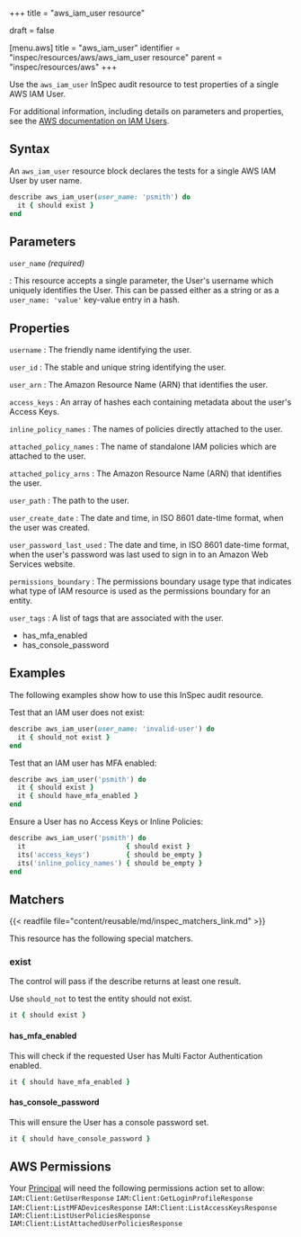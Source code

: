 +++
title = "aws_iam_user resource"

draft = false


[menu.aws]
title = "aws_iam_user"
identifier = "inspec/resources/aws/aws_iam_user resource"
parent = "inspec/resources/aws"
+++

Use the `aws_iam_user` InSpec audit resource to test properties of a single AWS IAM User.

For additional information, including details on parameters and properties, see the [AWS documentation on IAM Users](https://docs.aws.amazon.com/IAM/latest/UserGuide/id_users.html).

## Syntax

An `aws_iam_user` resource block declares the tests for a single AWS IAM User by user name.

```ruby
describe aws_iam_user(user_name: 'psmith') do
  it { should exist }
end
```

## Parameters

`user_name` _(required)_

: This resource accepts a single parameter, the User's username which uniquely identifies the User.
This can be passed either as a string or as a `user_name: 'value'` key-value entry in a hash.

## Properties

`username`
: The friendly name identifying the user.

`user_id`
: The stable and unique string identifying the user.

`user_arn`
: The Amazon Resource Name (ARN) that identifies the user.

`access_keys`
: An array of hashes each containing metadata about the user's Access Keys.

`inline_policy_names`
: The names of policies directly attached to the user.

`attached_policy_names`
: The name of standalone IAM policies which are attached to the user.

`attached_policy_arns`
: The Amazon Resource Name (ARN) that identifies the user.

`user_path`
: The path to the user.

`user_create_date`
: The date and time, in ISO 8601 date-time format, when the user was created.

`user_password_last_used`
: The date and time, in ISO 8601 date-time format, when the user's password was last used to sign in to an Amazon Web Services website.

`permissions_boundary`
: The permissions boundary usage type that indicates what type of IAM resource is used as the permissions boundary for an entity.

`user_tags`
: A list of tags that are associated with the user.

* has_mfa_enabled
* has_console_password

## Examples

The following examples show how to use this InSpec audit resource.

Test that an IAM user does not exist:

```ruby
describe aws_iam_user(user_name: 'invalid-user') do
  it { should_not exist }
end
```

Test that an IAM user has MFA enabled:

```ruby
describe aws_iam_user('psmith') do
  it { should exist }
  it { should have_mfa_enabled }
end
```

Ensure a User has no Access Keys or Inline Policies:

```ruby
describe aws_iam_user('psmith') do
  it                         { should exist }
  its('access_keys')         { should be_empty }
  its('inline_policy_names') { should be_empty }
end
```

## Matchers

{{< readfile file="content/reusable/md/inspec_matchers_link.md" >}}

This resource has the following special matchers.

### exist

The control will pass if the describe returns at least one result.

Use `should_not` to test the entity should not exist.

```ruby
it { should exist }
```

#### has_mfa_enabled

This will check if the requested User has Multi Factor Authentication enabled.

```ruby
it { should have_mfa_enabled }
```

#### has_console_password

This will ensure the User has a console password set.

```ruby
it { should have_console_password }
```

## AWS Permissions

Your [Principal](https://docs.aws.amazon.com/IAM/latest/UserGuide/intro-structure.html#intro-structure-principal) will need the following permissions action set to allow:
`IAM:Client:GetUserResponse`
`IAM:Client:GetLoginProfileResponse`
`IAM:Client:ListMFADevicesResponse`
`IAM:Client:ListAccessKeysResponse`
`IAM:Client:ListUserPoliciesResponse`
`IAM:Client:ListAttachedUserPoliciesResponse`
